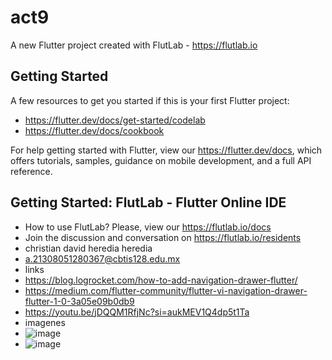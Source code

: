 # act9

A new Flutter project created with FlutLab - https://flutlab.io

## Getting Started

A few resources to get you started if this is your first Flutter project:

- https://flutter.dev/docs/get-started/codelab
- https://flutter.dev/docs/cookbook

For help getting started with Flutter, view our
https://flutter.dev/docs, which offers tutorials,
samples, guidance on mobile development, and a full API reference.

## Getting Started: FlutLab - Flutter Online IDE

- How to use FlutLab? Please, view our https://flutlab.io/docs
- Join the discussion and conversation on https://flutlab.io/residents
- christian david heredia heredia
- a.21308051280367@cbtis128.edu.mx
- links
- https://blog.logrocket.com/how-to-add-navigation-drawer-flutter/
- https://medium.com/flutter-community/flutter-vi-navigation-drawer-flutter-1-0-3a05e09b0db9
- https://youtu.be/jDQQM1RfjNc?si=aukMEV1Q4dp5t1Ta
- imagenes
- ![image](https://github.com/chrissss25/act9/assets/144642553/6a1140a5-2bc7-4f76-b132-689e475e0cb1)
- ![image](https://github.com/chrissss25/act9/assets/144642553/689bd4ef-53ad-4133-8514-81339ad780c4)


